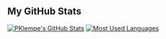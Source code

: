 My GitHub Stats
---
[![PKlempe's GitHub Stats](https://github-readme-stats.vercel.app/api?username=PKlempe&show_icons=true&line_height=27&theme=react)](https://github.com/anuraghazra/github-readme-stats)
[![Most Used Languages](https://github-readme-stats.vercel.app/api/top-langs/?username=PKlempe&theme=react)](https://github.com/anuraghazra/github-readme-stats)
